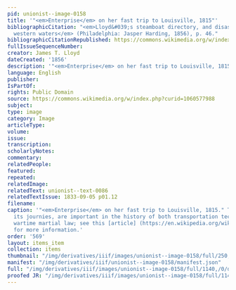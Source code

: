 ```yaml
---
pid: unionist--image-0158
title: '"<em>Enterprise</em> on her fast trip to Louisville, 1815"'
bibliographicCitation: "<em>Lloyd&#039;s steamboat directory, and disasters on the
  western waters</em> (Philadelphia: Jasper Harding, 1856), p. 46."
bibliographicCitationRepublished: https://commons.wikimedia.org/w/index.php?curid=1060577988
fullIssueSequenceNumber: 
creator: James T. Lloyd
dateCreated: '1856'
description: '"<em>Enterprise</em> on her fast trip to Louisville, 1815"'
language: English
publisher: 
IsPartOf: 
rights: Public Domain
source: https://commons.wikimedia.org/w/index.php?curid=1060577988
subject: 
type: image
category: Image
articleType: 
volume: 
issue: 
transcription: 
scholarlyNotes: 
commentary: 
relatedPeople: 
featured: 
repeated: 
relatedImage: 
relatedText: unionist--text-0086
relatedTextIssue: 1833-09-05 p01.12
filename: 
caption: '"<em>Enterprise</em> on her fast trip to Louisville, 1815." This ship, and
  its journies, are important in the history of both transportation technology and
  wartime martial law; see this [article] (https://en.wikipedia.org/wiki/Enterprise_(1814))
  for more information.'
order: '569'
layout: items_item
collection: items
thumbnail: "/img/derivatives/iiif/images/unionist--image-0158/full/250,/0/default.jpg"
manifest: "/img/derivatives/iiif/unionist--image-0158/manifest.json"
full: "/img/derivatives/iiif/images/unionist--image-0158/full/1140,/0/default.jpg"
proofed JR: "/img/derivatives/iiif/images/unionist--image-0158/full/1140,/0/default.jpg"
---
```

